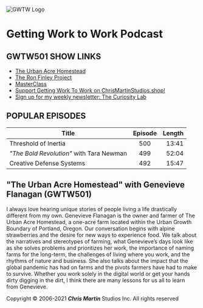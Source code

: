 
![GWTW Logo](https://is2-ssl.mzstatic.com/image/thumb/Podcasts123/v4/9a/ee/0c/9aee0cf2-890c-16d6-f85b-0d98e1c636a3/mza_1773784465395145948.jpg/313x0w.jpg)

# Getting Work to Work Podcast

## GWTW501 SHOW LINKS

- [The Urban Acre Homestead](https://theurbanacrehomestead.wordpress.com/)
- [The Ron Finley Project](https://ronfinley.com/)
- [MasterClass](https://www.masterclass.com/)
- [Support Getting Work To Work on ChrisMartinStudios.shop!](https://www.chrismartinstudios.com/shop/)
- [Sign up for my weekly newsletter: The Curiosity Lab](http://www.chrismartinstudios.com/the-curiosity-lab/)

## POPULAR EPISODES

<!-- 3 consecutive words that are emphasized below -->

| Title                                    | Episode | Length |
| ---------------------------------------- | :-----: | -----: |
| Threshold of Inertia                     |   500   |  13:41 |
| *"The Bold Revolution"* with Tara Newman |   499   |  52:04 |
| Creative Defense Systems                 |   492   |  15:47 |

<!-- 4 bolded words below -->
## **"The Urban Acre Homestead"** with Genevieve Flanagan (GWTW501)

I always love hearing unique stories of people living a life drastically different from my own. Genevieve Flanagan is the owner and farmer of The Urban Acre Homestead, a one-acre farm located within the Urban Growth Boundary of Portland, Oregon. Our conversation begins with alpine strawberries and the desire for new ways to experience food. We talk about the narratives and stereotypes of farming, what Genevieve’s days look like as she solves problems and prioritizes her work, the importance of naming farms for the long-term, the challenges of living where you work, and the rhythms of nature and business. She also talks about the impact that the global pandemic has had on farms and the pivots farmers have had to make to survive. Whether you work solely in the digital world or get your hands dirty digging in the dirt, I think there are many lessons for us all to learn from Genevieve.

<!-- 2 words bolded and emphasized below -->
Copyright &copy; 2006-2021 **_Chris Martin_** Studios Inc. All rights reserved